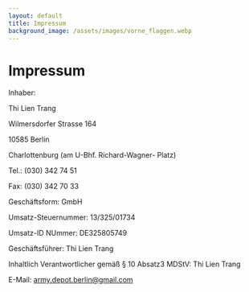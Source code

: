 ```yaml
---
layout: default
title: Impressum
background_image: /assets/images/vorne_flaggen.webp
---
```

# Impressum

Inhaber:

Thi Lien Trang

Wilmersdorfer Strasse 164

10585 Berlin

Charlottenburg (am U-Bhf. Richard-Wagner- Platz) 

Tel.: (030) 342 74 51 

Fax: (030) 342 70 33 

Geschäftsform: GmbH 

Umsatz-Steuernummer: 13/325/01734 

Umsatz-ID NUmmer: DE325805749 

Geschäftsführer: Thi Lien Trang 

Inhaltlich Verantwortlicher gemäß § 10 Absatz3 MDStV: Thi Lien Trang 

E-Mail: army.depot.berlin@gmail.com